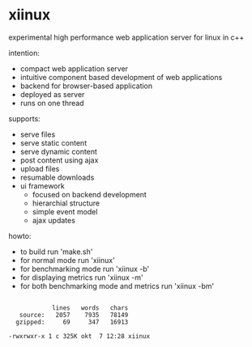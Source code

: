 # xiinux

experimental high performance web application server for linux in c++

intention:
* compact web application server
* intuitive component based development of web applications
* backend for browser-based application
* deployed as server
* runs on one thread

supports:
* serve files
* serve static content
* serve dynamic content
* post content using ajax
* upload files
* resumable downloads
* ui framework
  - focused on backend development
  - hierarchial structure
  - simple event model
  - ajax updates

howto:
* to build run 'make.sh'
* for normal mode run 'xiinux'
* for benchmarking mode run 'xiinux -b'
* for displaying metrics run 'xiinux -m'
* for both benchmarking mode and metrics run 'xiinux -bm'

```

            lines   words   chars
   source:   2057    7935   78149
  gzipped:     69     347   16913

-rwxrwxr-x 1 c 325K okt  7 12:28 xiinux

```